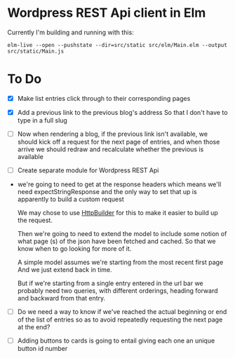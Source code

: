 Wordpress REST Api client in Elm
=================================

Currently I'm building and running with this:

```
elm-live --open --pushstate --dir=src/static src/elm/Main.elm --output src/static/Main.js
```
To Do
=======

- [x] Make list entries click through to their corresponding pages

- [x] Add a previous link to the previous blog's address
  So that I don't have to type in a full slug

- [ ] Now when rendering a blog, if the previous link isn't available, we should
  kick off a request for the next page of entries, and when those arrive we should
  redraw and recalculate whether the previous is available


- [ ] Create separate module for Wordpress REST Api

- we're going to need to get at the response headers which means we'll need
  expectStringResponse and the only way to set that up is apparently to 
  build a custom request

   We may chose to use
   [HttpBuilder](http://package.elm-lang.org/packages/lukewestby/elm-http-builder/5.0.0/HttpBuilder)
   for this to make it easier to build up the request.

  Then we're going to need to extend the model to include some notion of what
  page (s) of the json have been fetched and cached. So that we know when to go
  looking for more of it. 

  A simple model assumes we're starting from the most recent first page
  And we just extend back in time.

  But if we're starting from a single entry entered in the url bar
  we probably need two queries, with different orderings, heading
  forward and backward from that entry.


- [ ] Do we need a way to know if we've reached the actual beginning or end of the 
  list of entries so as to avoid repeatedly requesting the next page at the end?

- [ ] Adding buttons to cards is going to entail giving each one an unique button id number
